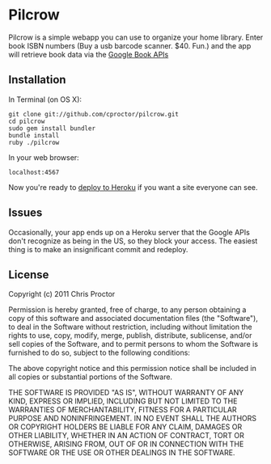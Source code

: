 Pilcrow
=======

Pilcrow is a simple webapp you can use to organize your home library. Enter book ISBN numbers (Buy a usb barcode scanner. $40. Fun.) and the app will retrieve book data via the [Google Book APIs](http://code.google.com/apis/books/)

Installation
------------

In Terminal (on OS X):

	git clone git://github.com/cproctor/pilcrow.git
	cd pilcrow
	sudo gem install bundler
	bundle install
	ruby ./pilcrow

In your web browser:

	localhost:4567
	
Now you're ready to [deploy to Heroku](http://devcenter.heroku.com/articles/quickstart) if you want a site everyone can see.
	
	
Issues
------

Occasionally, your app ends up on a Heroku server that the Google APIs don't recognize as being in the US, so they block your access. The easiest thing is to make an insignificant commit and redeploy.

License
-------

Copyright (c) 2011 Chris Proctor

Permission is hereby granted, free of charge, to any person obtaining a copy of this software and associated documentation files (the "Software"), to deal in the Software without restriction, including without limitation the rights to use, copy, modify, merge, publish, distribute, sublicense, and/or sell copies of the Software, and to permit persons to whom the Software is furnished to do so, subject to the following conditions:

The above copyright notice and this permission notice shall be included in all copies or substantial portions of the Software.

THE SOFTWARE IS PROVIDED "AS IS", WITHOUT WARRANTY OF ANY KIND, EXPRESS OR IMPLIED, INCLUDING BUT NOT LIMITED TO THE WARRANTIES OF MERCHANTABILITY, FITNESS FOR A PARTICULAR PURPOSE AND NONINFRINGEMENT. IN NO EVENT SHALL THE AUTHORS OR COPYRIGHT HOLDERS BE LIABLE FOR ANY CLAIM, DAMAGES OR OTHER LIABILITY, WHETHER IN AN ACTION OF CONTRACT, TORT OR OTHERWISE, ARISING FROM, OUT OF OR IN CONNECTION WITH THE SOFTWARE OR THE USE OR OTHER DEALINGS IN THE SOFTWARE.